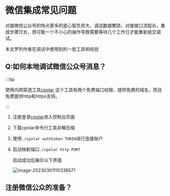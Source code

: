 # 微信集成常见问题

对接微信公众号的特点更多的是心智负担大，调试数据繁琐，对接接口流程长，集成步骤冗长，很可能一个不小心的操作导致需要等待几个工作日才能重新提交调试。

本文罗列作者在调试中使用到的一些工具和经验

## Q:如何本地调试微信公众号消息？

:::tip

使用内网穿透工具[cpolar](https://www.cpolar.com/)
这个工具有两个免费端口权限、提供免费的域名，而且免费提供http和https支持。

:::

1. 注册登录[cpolar](https://dashboard.cpolar.com/signup)进入控制台页面

2. 下载cpolar命令行工具并解压缩

3. 使用`./cpolar authtoken TOKEN`进行连接账户

4. 启动映射端口`./cpolar http PORT`

   启动成功后展示以下界面

   ![image-20230301110338571](https://c18e-1257416358.cos.accelerate.myqcloud.com/image-20230301110338571.png)

## 注册微信公众的准备？

